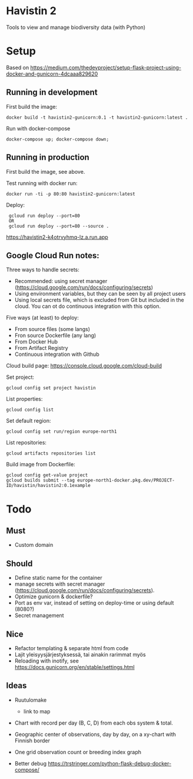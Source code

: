 
# Havistin 2

Tools to view and manage biodiversity data (with Python)

# Setup

Based on https://medium.com/thedevproject/setup-flask-project-using-docker-and-gunicorn-4dcaaa829620

## Running in development

First build the image:

    docker build -t havistin2-gunicorn:0.1 -t havistin2-gunicorn:latest .

Run with docker-compose

    docker-compose up; docker-compose down;

## Running in production

First build the image, see above. 

Test running with docker run:

    docker run -ti -p 80:80 havistin2-gunicorn:latest

Deploy:

     gcloud run deploy --port=80
     OR
     gcloud run deploy --port=80 --source .

https://havistin2-k4otrvyhmq-lz.a.run.app

## Google Cloud Run notes:

Three ways to handle secrets:

- Recommended: using  secret manager (https://cloud.google.com/run/docs/configuring/secrets)
- Using environment variables, but they can be seen by all project users
- Using local secrets file, which is excluded from Git but included in the cloud. You can ot do continuous integration with this option.

Five ways (at least) to deploy:

- From source files (some langs)
- Fron source Dockerfile (any lang)
- From Docker Hub
- From Artifact Registry
- Continuous integration with Github

Cloud build page: https://console.cloud.google.com/cloud-build

Set project:

    gcloud config set project havistin

List properties:

    gcloud config list

Set default region:

    gcloud config set run/region europe-north1

List repositories:

    gcloud artifacts repositories list

Build image from Dockerfile:

    gcloud config get-value project
    gcloud builds submit --tag europe-north1-docker.pkg.dev/PROJECT-ID/havistin/havistin2:0.1example


# Todo

## Must

- Custom domain

## Should

- Define static name for the container
- manage secrets with secret manager (https://cloud.google.com/run/docs/configuring/secrets).
- Optimize gunicorn & dockerfile?
- Port as env var, instead of setting on deploy-time or using default (8080?)
- Secret management

## Nice

- Refactor templating & separate html from code
- Lajit yleisyysjärjestyksessä, tai ainakin rarimmat myös
- Reloading with inotify, see https://docs.gunicorn.org/en/stable/settings.html

## Ideas

- Ruutulomake
   - link to map
- Chart with record per day (B, C, D) from each obs system & total.
- Geographic center of observations, day by day, on a xy-chart with Finnish border 

- One grid observation count or breeding index graph
- Better debug https://trstringer.com/python-flask-debug-docker-compose/

